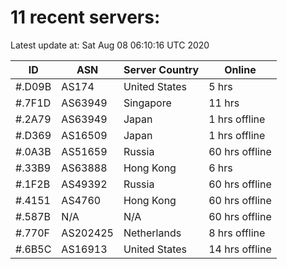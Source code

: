 # 11 recent servers:

Latest update at: Sat Aug 08 06:10:16 UTC 2020

| ID | ASN | Server Country | Online |
| -- | --- | -------------- | ------ |
| #.D09B | AS174 | United States | 5 hrs |
| #.7F1D | AS63949 | Singapore | 11 hrs |
| #.2A79 | AS63949 | Japan | 1 hrs offline |
| #.D369 | AS16509 | Japan | 1 hrs offline |
| #.0A3B | AS51659 | Russia | 60 hrs offline |
| #.33B9 | AS63888 | Hong Kong | 6 hrs |
| #.1F2B | AS49392 | Russia | 60 hrs offline |
| #.4151 | AS4760 | Hong Kong | 60 hrs offline |
| #.587B | N/A | N/A | 60 hrs offline |
| #.770F | AS202425 | Netherlands | 8 hrs offline |
| #.6B5C | AS16913 | United States | 14 hrs offline |

